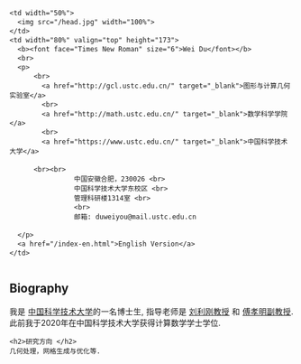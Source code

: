 <html xmlns="http://www.w3.org/1999/xhtml" xml:lang="en" slick-uniqueid="3">
<head>
<meta http-equiv="Content-Type" content="text/html; charset=UTF-8">
<meta name="keywords" content="杜伟, 中国科学技术大学"> 
<meta name="description" content="杜伟&#39;s home page">
<link rel="stylesheet" href="./Homepage_files/style/jemdoc.css" type="text/css">
<style type="text/css">
</style>
<title>杜伟 - Homepage</title>
<link rel="shortcut icon" href="./head.jpg" >
<!--link rel="shortcut icon" type="image/gif" href="./Homepage_files/img/animated_favicon1.gif" -->
</head>


<body>
<div id="layout-content" style="margin-top:25px">

<table align="center" width="100%"> <tbody>
  <tr>
    
    <td width="50%">
      <img src="/head.jpg" width="100%">
    </td>
    <td width="80%" valign="top" height="173">
      <b><font face="Times New Roman" size="6">Wei Du</font></b>
      <br> 
      <p>       
          <br>
			<a href="http://gcl.ustc.edu.cn/" target="_blank">图形与计算几何实验室</a>
			<br>
			<a href="http://math.ustc.edu.cn/" target="_blank">数学科学学院 </a>
			<br>
			<a href="https://www.ustc.edu.cn/" target="_blank">中国科学技术大学</a>

          <br><br>
					中国安徽合肥，230026 <br>
					中国科学技术大学东校区 <br>
					管理科研楼1314室 <br>
					<br>
					邮箱: duweiyou@mail.ustc.edu.cn

      </p>
      <a href="/index-en.html">English Version</a>
    </td>
    
  </tr>
</tbody> </table>


<table  border="0" width="100%"> <tbody>
  <tr>
    <h2>Biography</h2>
    <p style="text-align:justify;">
      我是 <a href="http://en.ustc.edu.cn/" target="_blank">中国科学技术大学</a>的一名博士生,
      指导老师是 <a href="http://staff.ustc.edu.cn/~lgliu">刘利刚教授</a> 和 <a href="http://staff.ustc.edu.cn/~fuxm">傅孝明副教授</a>.
	此前我于2020年在中国科学技术大学获得计算数学学士学位.
    </p>
  </tr>
 
    <h2>研究方向 </h2>
    几何处理，网格生成与优化等.
</tbody></table>

